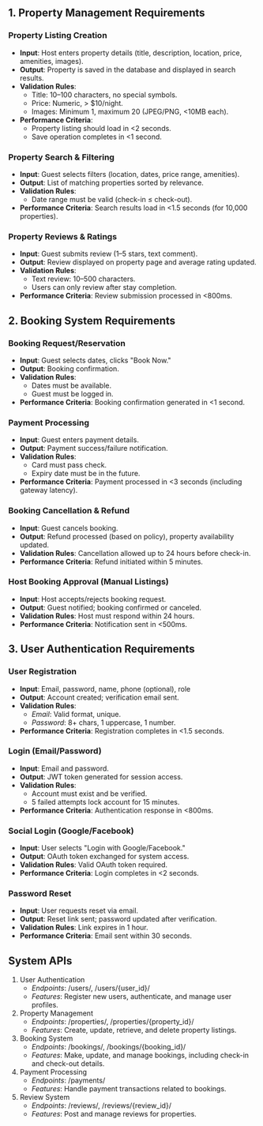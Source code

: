 ## 1. Property Management Requirements
### Property Listing Creation
 - **Input**: Host enters property details (title, description, location, price, amenities, images).
 - **Output**: Property is saved in the database and displayed in search results.
 - **Validation Rules**:
    - Title: 10–100 characters, no special symbols.
    - Price: Numeric, > $10/night.
    - Images: Minimum 1, maximum 20 (JPEG/PNG, <10MB each).
 - **Performance Criteria**:
     - Property listing should load in <2 seconds.
     - Save operation completes in <1 second.

### Property Search & Filtering
 - **Input**: Guest selects filters (location, dates, price range, amenities).
 - **Output**: List of matching properties sorted by relevance.
 - **Validation Rules**:
     - Date range must be valid (check-in ≤ check-out).
 - **Performance Criteria**: Search results load in <1.5 seconds (for 10,000 properties).

### Property Reviews & Ratings
 - **Input**: Guest submits review (1–5 stars, text comment).
 - **Output**: Review displayed on property page and average rating updated.
 - **Validation Rules**:
     - Text review: 10–500 characters.
     - Users can only review after stay completion.
 - **Performance Criteria**: Review submission processed in <800ms.

## 2. Booking System Requirements
### Booking Request/Reservation
 - **Input**: Guest selects dates, clicks "Book Now."
 - **Output**: Booking confirmation.
 - **Validation Rules**:
     - Dates must be available.
     - Guest must be logged in.
 - **Performance Criteria**: Booking confirmation generated in <1 second.

### Payment Processing
 - **Input**: Guest enters payment details.
 - **Output**: Payment success/failure notification.
 - **Validation Rules**:
     - Card must pass check.
     - Expiry date must be in the future.
 - **Performance Criteria**: Payment processed in <3 seconds (including gateway latency).

### Booking Cancellation & Refund
 - **Input**: Guest cancels booking.
 - **Output**: Refund processed (based on policy), property availability updated.
 - **Validation Rules**: Cancellation allowed up to 24 hours before check-in.
 - **Performance Criteria**: Refund initiated within 5 minutes.

### Host Booking Approval (Manual Listings)
 - **Input**: Host accepts/rejects booking request.
 - **Output**: Guest notified; booking confirmed or canceled.
 - **Validation Rules**: Host must respond within 24 hours.
 - **Performance Criteria**: Notification sent in <500ms.

## 3. User Authentication Requirements
### User Registration
 - **Input**: Email, password, name, phone (optional), role
 - **Output**: Account created; verification email sent.
 - **Validation Rules**:
     - *Email*: Valid format, unique.
     - *Password*: 8+ chars, 1 uppercase, 1 number.
 - **Performance Criteria**: Registration completes in <1.5 seconds.

### Login (Email/Password)
 - **Input**: Email and password.
 - **Output**: JWT token generated for session access.
 - **Validation Rules**:
    - Account must exist and be verified.
    - 5 failed attempts lock account for 15 minutes.
 - **Performance Criteria**: Authentication response in <800ms.

### Social Login (Google/Facebook)
 - **Input**: User selects "Login with Google/Facebook."
 - **Output**: OAuth token exchanged for system access.
 - **Validation Rules**: Valid OAuth token required.
 - **Performance Criteria**: Login completes in <2 seconds.

### Password Reset
 - **Input**: User requests reset via email.
 - **Output**: Reset link sent; password updated after verification.
 - **Validation Rules**: Link expires in 1 hour.
 - **Performance Criteria**: Email sent within 30 seconds.

## System APIs
1. User Authentication
    - *Endpoints*: /users/, /users/{user_id}/
    - *Features*: Register new users, authenticate, and manage user profiles.
2. Property Management
     - *Endpoints*: /properties/, /properties/{property_id}/
    - *Features*: Create, update, retrieve, and delete property listings.
3. Booking System
    - *Endpoints*: /bookings/, /bookings/{booking_id}/
    - *Features*: Make, update, and manage bookings, including check-in and check-out details.
4. Payment Processing
    - *Endpoints*: /payments/
    - *Features*: Handle payment transactions related to bookings.
5. Review System
    - *Endpoints*: /reviews/, /reviews/{review_id}/
    - *Features*: Post and manage reviews for properties.